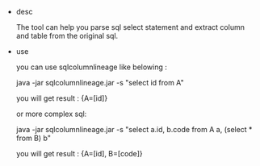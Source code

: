 + desc

    The tool can help you parse sql select statement and extract column and table from the original sql.

+ use
    
    you can use sqlcolumnlineage like belowing :

    java -jar sqlcolumnlineage.jar -s "select id from A"

    you will get result : {A=[id]}

    or more complex sql:

    java -jar sqlcolumnlineage.jar -s "select a.id, b.code from A a, (select * from B) b"

    you will get result : {A=[id], B=[code]}

